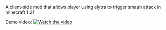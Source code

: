 A client-side mod that allows player using elytra to trigger smash attack in minecraft 1.21

Demo video:
[![Watch the video](https://i.sstatic.net/Vp2cE.png)](https://youtu.be/D_2W1BXkHQs)
